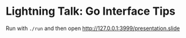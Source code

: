 # Lightning Talk: Go Interface Tips

Run with `./run` and then open http://127.0.0.1:3999/presentation.slide
